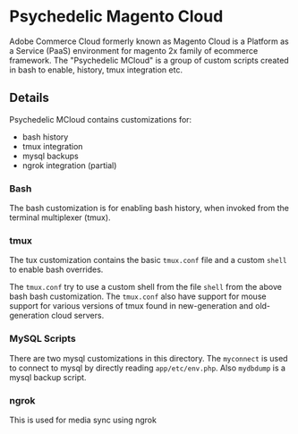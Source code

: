 # Psychedelic Magento Cloud

Adobe Commerce Cloud formerly known as Magento Cloud is a Platform as a Service (PaaS) environment for magento 2x family of ecommerce framework. The "Psychedelic MCloud" is a group of custom scripts created in bash to enable, history, tmux integration etc.

## Details

Psychedelic MCloud contains customizations for:

- bash history
- tmux integration
- mysql backups
- ngrok integration (partial)

### Bash

The bash customization is for enabling bash history, when invoked from the terminal multiplexer (tmux).

### tmux

The tux customization contains the basic `tmux.conf` file and a custom `shell` to enable bash overrides.

The `tmux.conf` try to use a custom shell from the file `shell` from the above bash bash customization.
The `tmux.conf` also have support for mouse support for various versions of tmux found in new-generation and old-generation cloud servers.

### MySQL Scripts

There are two mysql customizations in this directory.
The `myconnect` is used to connect to mysql by directly reading `app/etc/env.php`.
Also `mydbdump` is a mysql backup script.

### ngrok

This is used for media sync using ngrok
